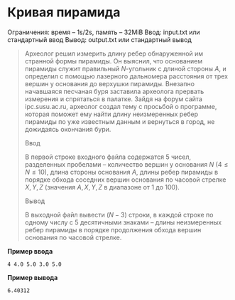 # Кривая пирамида

Ограничения: время – 1s/2s, память – 32MiB Ввод: input.txt или стандартный ввод Вывод: output.txt или стандартный вывод

> Археолог решил измерить длину ребер обнаруженной им странной формы пирамиды. Он выяснил, что основанием пирамиды служит правильный $N$-угольник с длиной стороны $A$, и определил с помощью лазерного дальномера расстояния от трех вершин у основания до верхушки пирамиды. Внезапно начавшаяся песчаная буря заставила археолога прервать измерения и спрятаться в палатке. Зайдя на форум сайта ipc.susu.ac.ru, археолог создал тему с просьбой о программе, которая поможет ему найти длину неизмеренных ребер пирамиды по уже известным данным и вернуться в город, не дожидаясь окончания бури.
>
> Ввод
>
> В первой строке входного файла содержатся 5 чисел, разделенных пробелами – количество вершин у основания $N$ $(4 ≤ N ≤ 10)$, длина стороны основания $A$, длины ребер пирамиды в порядке обхода соседних вершин основания по часовой стрелке $X, Y, Z$ (значения $A, X, Y, Z$ в диапазоне от 1 до 100).
>
> Вывод
>
> В выходной файл вывести $(N−3)$ строки, в каждой строке по одному числу с 5 десятичными знаками – длины неизмеренных ребер пирамиды в порядке продолжения обхода вершин основания по часовой стрелке.

**Пример ввода**
```
4 4.0 5.0 3.0 5.0
```
**Пример вывода**
```
6.40312
```
